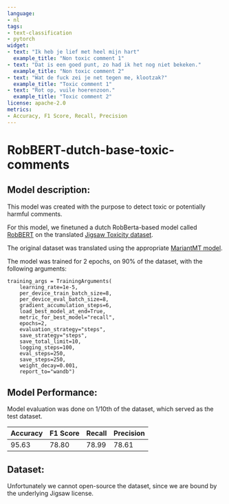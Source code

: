 ```yaml
---
language: 
- nl
tags:
- text-classification
- pytorch
widget:
- text: "Ik heb je lief met heel mijn hart"
  example_title: "Non toxic comment 1"
- text: "Dat is een goed punt, zo had ik het nog niet bekeken."
  example_title: "Non toxic comment 2"
- text: "Wat de fuck zei je net tegen me, klootzak?"
  example_title: "Toxic comment 1"
- text: "Rot op, vuile hoerenzoon."
  example_title: "Toxic comment 2"
license: apache-2.0
metrics:
- Accuracy, F1 Score, Recall, Precision
---
```

# RobBERT-dutch-base-toxic-comments

## Model description:
This model was created with the purpose to detect toxic or potentially harmful comments.

For this model, we finetuned a dutch RobBerta-based model called [RobBERT](https://huggingface.co/pdelobelle/robbert-v2-dutch-base) on the translated [Jigsaw Toxicity dataset](https://www.kaggle.com/c/jigsaw-toxic-comment-classification-challenge).

The original dataset was translated using the appropriate [MariantMT model](https://huggingface.co/Helsinki-NLP/opus-mt-en-nl).

The model was trained for 2 epochs, on 90% of the dataset, with the following arguments:
```
training_args = TrainingArguments(
    learning_rate=1e-5,
    per_device_train_batch_size=8,
    per_device_eval_batch_size=8,
    gradient_accumulation_steps=6,
    load_best_model_at_end=True,
    metric_for_best_model="recall",
    epochs=2,
    evaluation_strategy="steps",
    save_strategy="steps",
    save_total_limit=10,
    logging_steps=100,
    eval_steps=250,
    save_steps=250,
    weight_decay=0.001,
    report_to="wandb")
```

## Model Performance:

Model evaluation was done on 1/10th of the dataset, which served as the test dataset.

| Accuracy | F1 Score |  Recall  |  Precision  |
| --- | --- | --- | --- |
| 95.63 | 78.80 | 78.99 | 78.61 |

## Dataset:
Unfortunately we cannot open-source the dataset, since we are bound by the underlying Jigsaw license.
